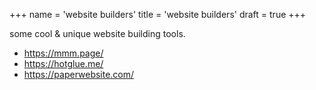+++
name = 'website builders'
title = 'website builders'
draft = true 
+++

some cool & unique website building tools.

- https://mmm.page/
- https://hotglue.me/
- https://paperwebsite.com/